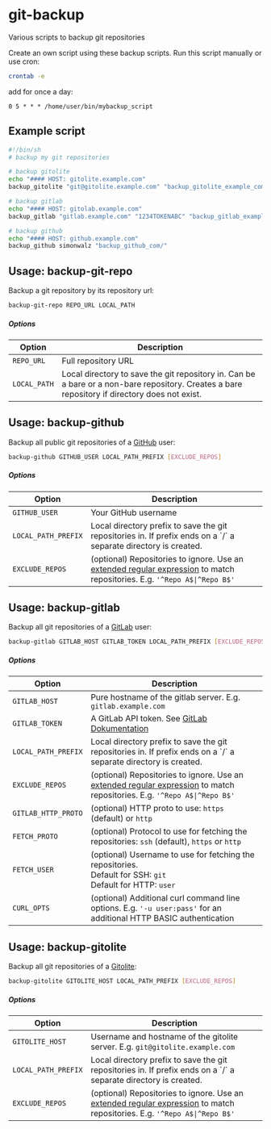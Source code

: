 # git-backup

Various scripts to backup git repositories

Create an own script using these backup scripts.
Run this script manually or use cron:

```sh
crontab -e
```
add for once a day:
```cron
0 5 * * * /home/user/bin/mybackup_script
```

## Example script


```sh
#!/bin/sh
# backup my git repositories

# backup gitolite
echo "#### HOST: gitolite.example.com"
backup_gitolite "git@gitolite.example.com" "backup_gitolite_example_com/"

# backup gitlab
echo "#### HOST: gitolab.example.com"
backup_gitlab "gitlab.example.com" "1234TOKENABC" "backup_gitlab_example_com/"

# backup github
echo "#### HOST: github.example.com"
backup_github simonwalz "backup_github_com/"
```

## Usage: backup-git-repo

Backup a git repository by its repository url:

```sh
backup-git-repo REPO_URL LOCAL_PATH
```

##### Options
<table>
  <thead>
  <tr>
    <th>Option</th>
    <th>Description</th>
  </tr>
  </thead>
  <tbody>
  <tr>
    <td><code>REPO_URL</code></td>
    <td>Full repository URL</td>
  </tr>
  <tr>
    <td><code>LOCAL_PATH</code></td>
    <td>Local directory to save the git repository in. Can be a bare or a non-bare repository. Creates a bare repository if directory does not exist.</td>
  </tr>
  </tbody>
</table>


## Usage: backup-github

Backup all public git repositories of a [GitHub](https://github.com) user:

```sh
backup-github GITHUB_USER LOCAL_PATH_PREFIX [EXCLUDE_REPOS]
```

##### Options

<table>
  <thead>
  <tr>
    <th>Option</th>
    <th>Description</th>
  </tr>
  </thead>
  <tbody>
  <tr>
    <td><code>GITHUB_USER</code></td>
    <td>Your GitHub username</td>
  </tr>
  <tr>
    <td><code>LOCAL_PATH_PREFIX</code></td>
    <td>Local directory prefix to save the git repositories in. If prefix ends on a `/` a separate directory is created.</td>
  </tr>
  <tr>
    <td><code>EXCLUDE_REPOS</code></td>
    <td>(optional) Repositories to ignore. Use an <a href="https://en.wikibooks.org/wiki/Regular_Expressions/POSIX-Extended_Regular_Expressions">extended regular expression</a> to match repositories. E.g. <code>'^Repo A$|^Repo B$'</td>
  </tr>
  </tbody>
</table>


## Usage: backup-gitlab

Backup all git repositories of a [GitLab](https://gitlab.com) user:

```sh
backup-gitlab GITLAB_HOST GITLAB_TOKEN LOCAL_PATH_PREFIX [EXCLUDE_REPOS] [GITLAB_HTTP_PROTO] [FETCH_PROTO] [GITLAB_USER] [CURL_OPTS]
```

##### Options

<table>
  <thead>
  <tr>
    <th>Option</th>
    <th>Description</th>
  </tr>
  </thead>
  <tbody>
  <tr>
    <td><code>GITLAB_HOST</code></td>
    <td>Pure hostname of the gitlab server. E.g. <code>gitlab.example.com</code></td>
  </tr>
  <tr>
    <td><code>GITLAB_TOKEN</code></td>
    <td>A GitLab API token. See <a href="https://docs.gitlab.com/ee/user/profile/personal_access_tokens.html">GitLab Dokumentation</a></td>
  </tr>
  <tr>
    <td><code>LOCAL_PATH_PREFIX</code></td>
    <td>Local directory prefix to save the git repositories in. If prefix ends on a `/` a separate directory is created.</td>
  </tr>
  <tr>
    <td><code>EXCLUDE_REPOS</code></td>
    <td>(optional) Repositories to ignore. Use an <a href="https://en.wikibooks.org/wiki/Regular_Expressions/POSIX-Extended_Regular_Expressions">extended regular expression</a> to match repositories. E.g. <code>'^Repo A$|^Repo B$'</td>
  </tr>
  <tr>
    <td><code>GITLAB_HTTP_PROTO</code></td>
    <td>(optional) HTTP proto to use: <code>https</code> (default) or <code>http</code></td>
  </tr>
  <tr>
    <td><code>FETCH_PROTO</code></td>
    <td>(optional) Protocol to use for fetching the repositories: <code>ssh</code> (default), <code>https</code> or <code>http</code></td>
  </tr>
  <tr>
    <td><code>FETCH_USER</code></td>
    <td>(optional) Username to use for fetching the repositories.<br>Default for SSH: <code>git</code><br>Default for HTTP: <code>user</code></td>
  </tr>
  <tr>
    <td><code>CURL_OPTS</code></td>
    <td>(optional) Additional curl command line options. E.g. <code>'-u user:pass'</code> for an additional HTTP BASIC authentication</td>
  </tr>
  </tbody>
</table>


## Usage: backup-gitolite


Backup all git repositories of a [Gitolite](http://gitolite.com):

```sh
backup-gitolite GITOLITE_HOST LOCAL_PATH_PREFIX [EXCLUDE_REPOS]
```

##### Options

<table>
  <thead>
  <tr>
    <th>Option</th>
    <th>Description</th>
  </tr>
  </thead>
  <tbody>
  <tr>
    <td><code>GITOLITE_HOST</code></td>
    <td>Username and hostname of the gitolite server. E.g. <code>git@gitolite.example.com</code></td>
  </tr>
  <tr>
    <td><code>LOCAL_PATH_PREFIX</code></td>
    <td>Local directory prefix to save the git repositories in. If prefix ends on a `/` a separate directory is created.</td>
  </tr>
  <tr>
    <td><code>EXCLUDE_REPOS</code></td>
    <td>(optional) Repositories to ignore. Use an <a href="https://en.wikibooks.org/wiki/Regular_Expressions/POSIX-Extended_Regular_Expressions">extended regular expression</a> to match repositories. E.g. <code>'^Repo A$|^Repo B$'</td>
  </tr>
  </tbody>
</table>

